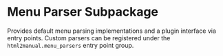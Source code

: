# Menu Parser Subpackage

Provides default menu parsing implementations and a plugin interface via entry
points. Custom parsers can be registered under the `html2manual.menu_parsers`
entry point group.
